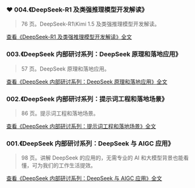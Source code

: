 ### ❤ 004.《DeepSeek-R1 及类强推理模型开发解读》

> 76 页。DeepSeek-R1\Kimi 1.5 及类强推理模型开发解读。

[查看《DeepSeek-R1 及类强推理模型开发解读》全文](/docs/DeepSeek-R1及类强推理模型开发解读.pdf)

### 003.《DeepSeek 内部研讨系列：DeepSeek 原理和落地应用》

> 57 页。DeepSeek 原理和落地应用。

[查看《DeepSeek 内部研讨系列：DeepSeek 原理和落地应用》全文](/docs/DeepSeek内部研讨系列：DeepSeek原理和落地应用.pdf)

### 002.《DeepSeek 内部研讨系列：提示词工程和落地场景》

> 86 页。提示词工程和落地场景。

[查看《DeepSeek 内部研讨系列：提示词工程和落地场景》全文](/docs/DeepSeek内部研讨系列：提示词工程和落地场景.pdf)

### 001.《DeepSeek 内部研讨系列：DeepSeek 与 AIGC 应用》

> 98 页。讲解 DeepSeek 的应用的，无需专业的 AI 和大模型背景也能看懂，可为我们的工作生活提效。

[查看《DeepSeek 内部研讨系列：DeepSeek 与 AIGC 应用》全文](/docs/DeepSeek内部研讨系列：DeepSeek与AIGC应用.pdf)
